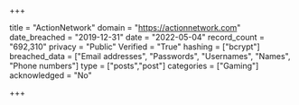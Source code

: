 +++

title = "ActionNetwork"
domain = "https://actionnetwork.com"
date_breached = "2019-12-31"
date = "2022-05-04"
record_count = "692,310"
privacy = "Public"
Verified = "True"
hashing = ["bcrypt"]
breached_data = ["Email addresses", "Passwords", "Usernames", "Names", "Phone numbers"]
type = ["posts","post"]
categories = ["Gaming"]
acknowledged = "No"


+++




